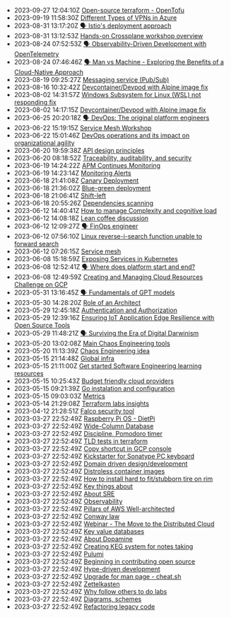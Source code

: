 * 2023-09-27 12:04:10Z [Open-source terraform - OpenTofu](../20230324163585)
* 2023-09-19 11:58:30Z [Different Types of VPNs in Azure](../20230324163583)
* 2023-08-31 13:17:20Z [🗣️ Istio's deployment approach](../20230324163582)
* 2023-08-31 13:12:53Z [Hands-on Crossplane workshop overview](../20230324163581)
* 2023-08-24 07:52:53Z [🗣️ Observability-Driven Development with OpenTelemetry](../20230324163571)
* 2023-08-24 07:46:46Z [🗣️ Man vs Machine - Exploring the Benefits of a Cloud-Native Approach](../20230324163570)
* 2023-08-19 09:25:27Z [Messaging service (Pub/Sub)](../20230324163569)
* 2023-08-16 10:32:42Z [Devcontainer/Devpod with Alpine image fix](../20230324163568)
* 2023-08-02 14:31:57Z [Windows Subsystem for Linux (WSL) not responding fix](../20230324163567)
* 2023-08-02 14:17:15Z [Devcontainer/Devpod with Alpine image fix](../20230324163566)
* 2023-06-25 20:20:18Z [🗣️ DevOps: The original platform engineers](../20230324163565)
* 2023-06-22 15:19:15Z [Service Mesh Workshop](../20230324163564)
* 2023-06-22 15:01:46Z [DevOps operations and its impact on organizational agility](../20230324163563)
* 2023-06-20 19:59:38Z [API design principles](../20230324163559)
* 2023-06-20 08:18:52Z [Traceability, auditability, and security](../20230324163553)
* 2023-06-19 14:24:22Z [APM Continues Monitoring](../20230324163556)
* 2023-06-19 14:23:14Z [Monitoring Alerts](../20230324163557)
* 2023-06-18 21:41:08Z [Canary Deployment](../20230324163555)
* 2023-06-18 21:36:02Z [Blue-green deployment](../20230324163554)
* 2023-06-18 21:06:41Z [Shift-left](../20230324163552)
* 2023-06-18 20:55:26Z [Dependencies scanning](../20220213072247)
* 2023-06-12 14:40:41Z [How to manage Complexity and cognitive load](../20230324163551)
* 2023-06-12 14:08:18Z [Lean coffee discussion](../20230324163550)
* 2023-06-12 12:09:27Z [🗣️ FinOps engineer](../20230324163549)
* 2023-06-12 07:56:10Z [Linux reverse-i-search function unable to forward search](../20220727085343)
* 2023-06-12 07:26:15Z [Service mesh](../20220626113629)
* 2023-06-08 15:18:59Z [Exposing Services in Kubernetes](../20230324163546)
* 2023-06-08 12:52:41Z [🗣️ Where does platform start and end? ](../20230324163544)
* 2023-06-08 12:49:59Z [Creating and Managing Cloud Resources Challenge on GCP](../20230324163543)
* 2023-05-31 13:16:45Z [🗣️ Fundamentals of GPT models](../20230324163542)
* 2023-05-30 14:28:20Z [Role of an Architect](../20230324163540)
* 2023-05-29 12:45:18Z [Authentication and Authorization](../20230324163539)
* 2023-05-29 12:39:16Z [Ensuring IoT Application Edge Resilience with Open Source Tools](../20230324163538)
* 2023-05-29 11:48:21Z [🗣️ Surviving the Era of Digital Darwinism](../20230324163534)
* 2023-05-20 13:02:08Z [Main Chaos Engineering tools](../20230324163530)
* 2023-05-20 11:13:39Z [Chaos Engineering idea](../2022053012365)
* 2023-05-15 21:14:48Z [Global infra](../20230324163529)
* 2023-05-15 21:11:00Z [Get started Software Engineering learning resources](../20221107092258)
* 2023-05-15 10:25:43Z [Budget friendly cloud providers](../20220414064559)
* 2023-05-15 09:21:39Z [Go instalation and configuration](../20230324163528)
* 2023-05-15 09:03:03Z [Metrics](../20221024104)
* 2023-05-14 21:29:08Z [Terraform labs insights](../20230324163527)
* 2023-04-12 21:28:51Z [Falco security tool](../20230324163526)
* 2023-03-27 22:52:49Z [Raspberry Pi OS - DietPi](../20220513101212)
* 2023-03-27 22:52:49Z [Wide-Column Database](../20220117094258)
* 2023-03-27 22:52:49Z [Discipline, Pomodoro timer](../202111032008)
* 2023-03-27 22:52:49Z [TLD tests in terraform](../20221024101)
* 2023-03-27 22:52:49Z [Copy shortcut in GCP console](../20221102030601)
* 2023-03-27 22:52:49Z [Kickstarter for Sonatype PC keyboard](../20220117074436)
* 2023-03-27 22:52:49Z [Domain driven design/development](../20220826032709)
* 2023-03-27 22:52:49Z [Distroless container images](../20220821062737)
* 2023-03-27 22:52:49Z [How to install hard to fit/stubborn tire on rim](../20220503101007)
* 2023-03-27 22:52:49Z [Key things about ](../20220217091859)
* 2023-03-27 22:52:49Z [About SRE](../20221025064541)
* 2023-03-27 22:52:49Z [Observability](../20230324163525)
* 2023-03-27 22:52:49Z [Pillars of AWS Well-architected](../20230209085024)
* 2023-03-27 22:52:49Z [Conway law](../20221025093820)
* 2023-03-27 22:52:49Z [Webinar - The Move to the Distributed Cloud](../20221017072621)
* 2023-03-27 22:52:49Z [Key value databases](../20220116095257)
* 2023-03-27 22:52:49Z [About Dopamine](../20220128092246)
* 2023-03-27 22:52:49Z [Creating KEG system for notes taking](../20230324163524)
* 2023-03-27 22:52:49Z [Pulumi ](../20220919084940)
* 2023-03-27 22:52:49Z [Beginning in contributing open source](../20230324163523)
* 2023-03-27 22:52:49Z [Hype-driven development](../202205301010)
* 2023-03-27 22:52:49Z [Upgrade for man page - cheat.sh](../20220814073619)
* 2023-03-27 22:52:49Z [Zettelkasten](../20220923075718)
* 2023-03-27 22:52:49Z [Why follow others to do labs](../20230219061257)
* 2023-03-27 22:52:49Z [Diagrams, schemes](../20230221085024)
* 2023-03-27 22:52:49Z [Refactoring legacy code](../20220530123459)
